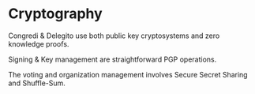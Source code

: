 # Cryptography

Congredi & Delegito use both public key cryptosystems and zero knowledge proofs.

Signing & Key management are straightforward PGP operations.

The voting and organization management involves Secure Secret Sharing and Shuffle-Sum.